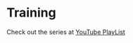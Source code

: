 Training
=====

Check out the series at [YouTube PlayList](https://www.youtube.com/playlist?list=PLL8JVuiFkO9K7oEwcQo8lzijczKm7ccuS)